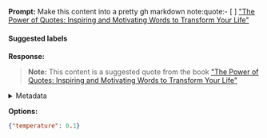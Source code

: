 **Prompt:**
Make this content into a pretty gh markdown note:quote:- [ ] ["The Power of Quotes: Inspiring and Motivating Words to Transform Your Life"]()



#### Suggested labels
#### 

**Response:**
> **Note:** This content is a suggested quote from the book ["The Power of Quotes: Inspiring and Motivating Words to Transform Your Life"](https://example.com)

<details><summary>Metadata</summary>

- Duration: 1377 ms
- Datetime: 2024-01-11T16:09:49.505106
- Model: gpt-3.5-turbo-0613

</details>

**Options:**
```json
{"temperature": 0.1}
```

